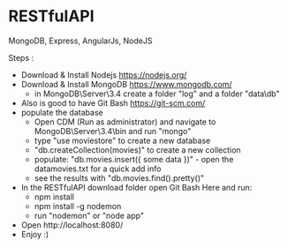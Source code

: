 # RESTfulAPI
MongoDB, Express, AngularJs, NodeJS

Steps : 
- Download & Install Nodejs https://nodejs.org/
- Download & Install MongoDB https://www.mongodb.com/
  - in MongoDB\Server\3.4 create a folder "log" and a folder "data\db"
- Also is good to have Git Bash https://git-scm.com/
- populate the database
  - Open CDM (Run as administrator) and navigate to MongoDB\Server\3.4\bin and run "mongo"
  - type "use moviestore" to create a new database
  - "db.createCollection(movies)" to create a new collection
  - populate: "db.movies.insert({ some data })" - open the datamovies.txt for a quick add info
  - see the results with "db.movies.find().pretty()"
- In the RESTfulAPI download folder open Git Bash Here and run:
  - npm install
  - npm install -g nodemon
  - run "nodemon" or "node app"
- Open http://localhost:8080/
- Enjoy :)



